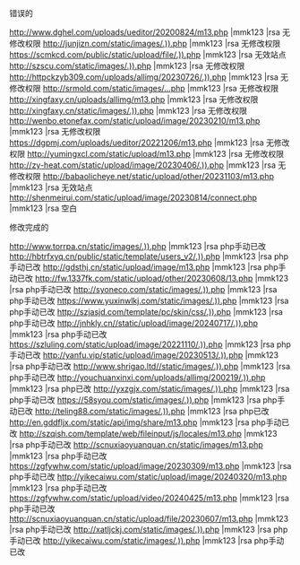 错误的

http://www.dghel.com/uploads/ueditor/20200824/m13.php |mmk123 |rsa    无修改权限
http://junjizn.com/static/images/.)).php |mmk123 |rsa   无修改权限 
https://scmkcd.com/public/static/upload/file/.)).php |mmk123 |rsa   无效站点
http://szscu.com/static/images/.)).php |mmk123 |rsa   无修改权限
http://httpckzyb309.com/uploads/allimg/20230726/.)).php |mmk123 |rsa   无修改权限
http://srmold.com/static/images/...php |mmk123 |rsa  无修改权限
http://xingfaxy.cn/uploads/allimg/m13.php |mmk123 |rsa   无修改权限
http://xingfaxy.cn/static/images/.)).php |mmk123 |rsa  无修改权限
http://wenbo.etonefax.com/static/upload/image/20230210/m13.php |mmk123 |rsa  无修改权限
https://dgpmj.com/uploads/ueditor/20221206/m13.php |mmk123 |rsa  无修改权限 
http://yumingxcl.com/static/upload/m13.php |mmk123 |rsa  无修改权限
http://zy-heat.com/static/upload/image/20230406/.)).php |mmk123 |rsa  无修改权限
http://babaolicheye.net/static/upload/other/20231103/m13.php |mmk123 |rsa   无效站点
http://shenmeirui.com/static/upload/image/20230814/connect.php |mmk123 |rsa  空白



修改完成的

http://www.torrpa.cn/static/images/.)).php |mmk123 |rsa    php手动已改
http://hbtrfxyq.cn/public/static/template/users_v2/.)).php |mmk123 |rsa   php手动已改
http://gdsthj.cn/static/upload/image/m13.php |mmk123 |rsa   php手动已改
http://fw.1337fk.com/static/upload/other/20230608/13.php |mmk123 |rsa   php手动已改
http://syoneco.com/static/images/.)).php |mmk123 |rsa   php手动已改
https://www.yuxinwlkj.com/static/images/.)).php |mmk123 |rsa   php手动已改
http://szjasjd.com/template/pc/skin/css/.)).php |mmk123 |rsa    php手动已改
http://jnhkly.cn//static/upload/image/20240717/.)).php |mmk123 |rsa   php手动已改
https://szluling.com/static/upload/image/20221110/.)).php |mmk123 |rsa   php手动已改
http://yanfu.vip/static/upload/image/20230513/.)).php |mmk123 |rsa   php手动已改
http://www.shrigao.ltd//static/images/.)).php |mmk123 |rsa   php手动已改
http://youchuanxinxi.com/uploads/allimg/200219/.)).php |mmk123 |rsa   php已改
http://yxzgjx.com/static/images/.)).php |mmk123 |rsa   php手动已改
https://58syou.com/static/images/.)).php |mmk123 |rsa   php手动已改
http://teling88.com/static/images/.)).php |mmk123 |rsa   php已改
http://en.gddfljx.com/static/api/img/share/m13.php |mmk123 |rsa  php手动已改 
http://szqish.com/template/web/fileinput/js/locales/m13.php |mmk123 |rsa  php手动已改
http://scnuxiaoyuanquan.cn/static/images/m13.php |mmk123 |rsa  php手动已改 
https://zgfywhw.com/static/upload/image/20230309/m13.php |mmk123 |rsa   php手动已改
http://yikecaiwu.com/static/upload/image/20240320/m13.php |mmk123 |rsa   php手动已改
https://zgfywhw.com/static/upload/video/20240425/m13.php |mmk123 |rsa  php手动已改
http://scnuxiaoyuanquan.cn/static/upload/file/20230607/m13.php |mmk123 |rsa  php手动已改
http://xatljckj.com/static/images/.)).php |mmk123 |rsa   php手动已改
http://yikecaiwu.com/static/images/.)).php |mmk123 |rsa  php手动已改
